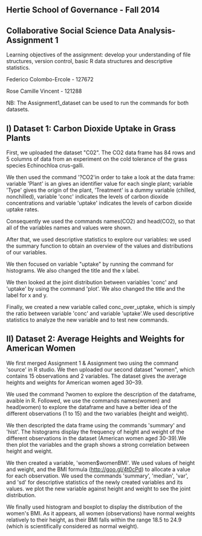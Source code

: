 Hertie School of Governance - Fall 2014
---------------------------------------

Collaborative Social Science Data Analysis- Assignment 1
--------------------------------------------------------

Learning objectives of the assignment: develop your understanding of file structures, version control, basic R data structures and descriptive statistics.

Federico Colombo-Ercole - 127672

Rose Camille Vincent - 121288 

NB: The Assignment1_dataset can be used to run the commands for both datasets. 


I) Dataset 1: Carbon Dioxide Uptake in Grass Plants
---------------------------------------------------

First, we uploaded the dataset "C02". The CO2 data frame has 84 rows and 5 columns of data from an experiment on the cold tolerance of the grass species Echinochloa crus-galli.

We then used the command '?CO2'in order to take a look at the data frame: variable 'Plant' is an gives an identifier value for each single plant; variable 'Type' gives the origin of the plant, 'Treatment' is a dummy variable (chilled, nonchilled), variable 'conc' indicates the levels of carbon dioxide concentrations and variable 'uptake' indicates the levels of carbon dioxide uptake rates.

Consequently we used the commands names(CO2) and head(CO2), so that all of the variables
names and values were shown.

After that, we used descriptive statistics to explore our variables: we used the summary 
function to obtain an overview of the values and distributions of our variables.

We then focused on variable "uptake" by running the command for histograms. We also changed
the title and the x label.

We then looked at the joint distribution between variables 'conc' and 'uptake' by using the 
command 'plot'. We also changed the title and the label for x and y. 

Finally, we created a new variable called conc_over_uptake, which is simply the ratio between 
variable 'conc' and variable 'uptake'.We used descriptive statistics to analyze the new variable
and to test new commands.


II) Dataset 2: Average Heights and Weights for American Women
--------------------------------------------------------------

We first merged Assignment 1 & Assignment two using the command 'source' in R studio. 
We then uploaded our second dataset "women", which contains 15 observations and 2 variables. The dataset gives the average heights and weights for American women aged 30–39.

We used the command ?women to explore the description of the dataframe, avaible in R. Followed, we use the commands names(women) and head(women) to explore the dataframe and have a better idea of the different observations (1 to 15) and the two variables (height and weight). 

We then descripted the data frame using the commands 'summary' and 'hist'. The histograms display the frequency of height and weight of the different observations in the dataset (American women aged 30-39).We then plot the variables and the graph shows a strong correlation between height and weight. 

We then created a variable, 'women$womenBMI'. We used values of height and weight, and the BMI formula (http://goo.gl/4t0cPd) to allocate a value for each observation. We used the commands 'summary', 'median', 'var', and 'sd' for descriptive statistics of the newly created variables and its values. we plot the new variable against height and weight to see the joint distribution.  

We finally used histogram and boxplot to display the distribution of the women's BMI. As it appears, all women (observations) have normal weights relatively to their height, as their BMI falls within the range 18.5 to 24.9 (which is scientifically considered as normal weight).


